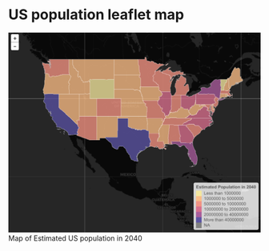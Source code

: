 # US population leaflet map

![Map of US Population in 2040](https://github.com/EchoWOO/US-population-leaflet-map/blob/master/USPopulationMap2040.png "Map of Philadelphia crime in 2016")
Map of Estimated US population in 2040
